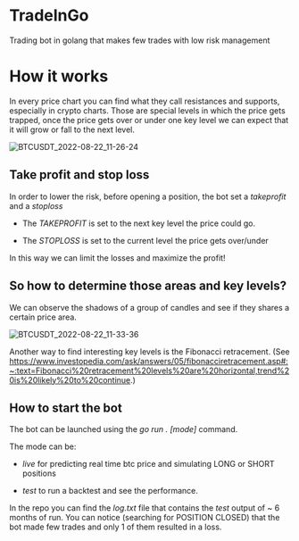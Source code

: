 # TradeInGo
Trading bot in golang that makes few trades with low risk management

# How it works
In every price chart you can find what they call resistances and supports, especially in crypto charts. Those are special levels in which the price gets trapped, once the price gets over or under one key level we can expect that it will grow or fall to the next level.

![BTCUSDT_2022-08-22_11-26-24](https://user-images.githubusercontent.com/34452508/185888008-67e893ea-5da1-46a4-a4ee-97d4681c5253.png)

## Take profit and stop loss
In order to lower the risk, before opening a position, the bot set a *takeprofit* and a *stoploss* 

- The *TAKEPROFIT* is set to the next key level the price could go.

- The *STOPLOSS* is set to the current level the price gets over/under

In this way we can limit the losses and maximize the profit!

## So how to determine those areas and key levels?
We can observe the shadows of a group of candles and see if they shares a certain price area.

![BTCUSDT_2022-08-22_11-33-36](https://user-images.githubusercontent.com/34452508/185889574-49e675f6-e8d9-4f2b-8122-1c6d83437fb7.png)

Another way to find interesting key levels is the Fibonacci retracement. 
(See https://www.investopedia.com/ask/answers/05/fibonacciretracement.asp#:~:text=Fibonacci%20retracement%20levels%20are%20horizontal,trend%20is%20likely%20to%20continue.)

## How to start the bot
The bot can be launched using the *go run . [mode]* command. 

The mode can be: 

  - *live* for predicting real time btc price and simulating LONG or SHORT positions
  
  - *test* to run a backtest and see the performance.
  
In the repo you can find the *log.txt* file that contains the *test* output of ~ 6 months of run.
You can notice (searching for POSITION CLOSED) that the bot made few trades and only 1 of them resulted in a loss.
